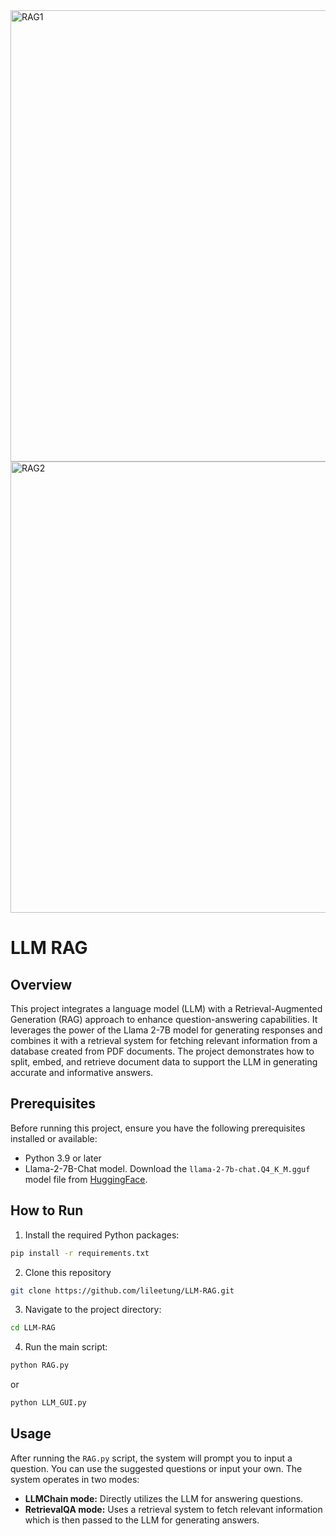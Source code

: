 <img width="722" alt="RAG1" src="https://github.com/lileetung/LLM-RAG/assets/83776772/ed4a6d7b-7a58-47a6-913c-0081c1d6ad7d">
<img width="722" alt="RAG2" src="https://github.com/lileetung/LLM-RAG/assets/83776772/29aeaa24-466d-4aa6-a9c8-b6e0203bb439">

# LLM RAG

## Overview

This project integrates a language model (LLM) with a Retrieval-Augmented Generation (RAG) approach to enhance question-answering capabilities. It leverages the power of the Llama 2-7B model for generating responses and combines it with a retrieval system for fetching relevant information from a database created from PDF documents. The project demonstrates how to split, embed, and retrieve document data to support the LLM in generating accurate and informative answers.

## Prerequisites

Before running this project, ensure you have the following prerequisites installed or available:

- Python 3.9 or later
- Llama-2-7B-Chat model. Download the `llama-2-7b-chat.Q4_K_M.gguf` model file from [HuggingFace](https://huggingface.co/TheBloke/Llama-2-7B-Chat-GGUF/tree/main).

## How to Run

1. Install the required Python packages:

```bash
pip install -r requirements.txt
```

2. Clone this repository

```bash
git clone https://github.com/lileetung/LLM-RAG.git
```

3. Navigate to the project directory:

```bash
cd LLM-RAG
```

4. Run the main script:

```bash
python RAG.py
```
or 
```bash
python LLM_GUI.py
```

## Usage

After running the `RAG.py` script, the system will prompt you to input a question. You can use the suggested questions or input your own. The system operates in two modes:

- **LLMChain mode:** Directly utilizes the LLM for answering questions.
- **RetrievalQA mode:** Uses a retrieval system to fetch relevant information which is then passed to the LLM for generating answers.


